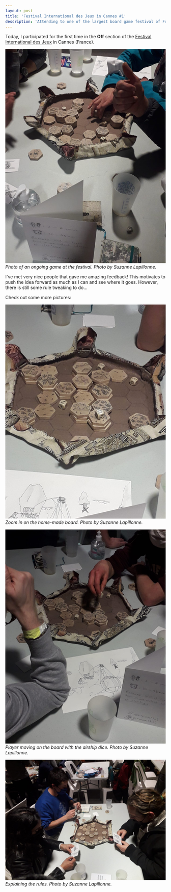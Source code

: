 ```yaml
---
layout: post
title: 'Festival International des Jeux in Cannes #1'
description: 'Attending to one of the largest board game festival of France.'
---
```


Today, I participated for the first time in the **Off** section of the [Festival International des Jeux](https://www.festivaldesjeux-cannes.com/en/) in Cannes (France).

![Festival Picture 0](/assets/images/pics/2022-2-24-fij-cannes/0.jpeg)
*Photo of an ongoing game at the festival. Photo by Suzanne Lapillonne.*

I've met very nice people that gave me amazing feedback! 
This motivates to push the idea forward as much as I can and see where it goes.
However, there is still some rule tweaking to do...

Check out some more pictures:

![Festival Picture 4](/assets/images/pics/2022-2-24-fij-cannes/1.jpeg)
*Zoom in on the home-made board. Photo by Suzanne Lapillonne.*

![Festival Picture 5](/assets/images/pics/2022-2-24-fij-cannes/2.jpeg)
*Player moving on the board with the airship dice. Photo by Suzanne Lapillonne.*

![Festival Picture 5](/assets/images/pics/2022-2-24-fij-cannes/3.jpeg)
*Explaining the rules. Photo by Suzanne Lapillonne.*
